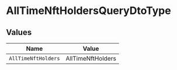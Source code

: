 # AllTimeNftHoldersQueryDtoType


## Values

| Name                | Value               |
| ------------------- | ------------------- |
| `AllTimeNftHolders` | AllTimeNftHolders   |